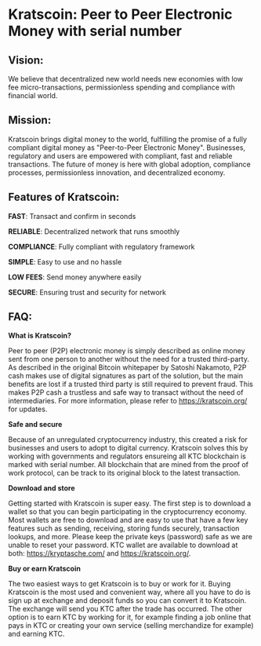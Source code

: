 # Kratscoin: Peer to Peer Electronic Money with serial number

## Vision:

We believe that decentralized new world needs new economies with low fee micro-transactions, permissionless spending and compliance with financial world. 

## Mission:

Kratscoin brings digital money to the world, fulfilling the promise of a fully compliant digital money as "Peer-to-Peer Electronic Money". Businesses, regulatory and users are empowered with compliant, fast and reliable transactions. The future of money is here with global adoption, compliance processes, permissionless innovation, and decentralized economy.

## Features of Kratscoin:

**FAST**: 			Transact and confirm in seconds

**RELIABLE**:		Decentralized network that runs smoothly

**COMPLIANCE**:	Fully compliant with regulatory framework

**SIMPLE**:			Easy to use and no hassle

**LOW FEES**:		Send money anywhere easily

**SECURE**: 		Ensuring trust and security for network


## FAQ:

**What is Kratscoin?**

Peer to peer (P2P) electronic money is simply described as online money sent from one person to another without the need for a trusted third-party. As described in the original Bitcoin whitepaper by Satoshi Nakamoto, P2P cash makes use of digital signatures as part of the solution, but the main benefits are lost if a trusted third party is still required to prevent fraud. This makes P2P cash a trustless and safe way to transact without the need of intermediaries. For more information, please refer to https://kratscoin.org/ for updates.

**Safe and secure**

Because of an unregulated cryptocurrency industry, this created a risk for businesses and users to adopt to digital currency. Kratscoin solves this by working with governments and regulators ensureing all KTC blockchain is marked with serial number. All blockchain that are mined from the proof of work protocol, can be track to its original block to the latest transaction.

**Download and store**

Getting started with Kratscoin is super easy. The first step is to download a wallet so that you can begin participating in the cryptocurrency economy. Most wallets are free to download and are easy to use that have a few key features such as sending, receiving, storing funds securely, transaction lookups, and more. Please keep the private keys (password) safe as we are unable to reset your password. KTC wallet are available to download at both: https://kryptasche.com/ and https://kratscoin.org/.

**Buy or earn Kratscoin**

The two easiest ways to get Kratscoin is to buy or work for it. Buying Kratscoin is the most used and convenient way, where all you have to do is sign up at exchange and deposit funds so you can convert it to Kratscoin. The exchange will send you KTC after the trade has occurred. The other option is to earn KTC by working for it, for example finding a job online that pays in KTC or creating your own service (selling merchandize for example) and earning KTC.
